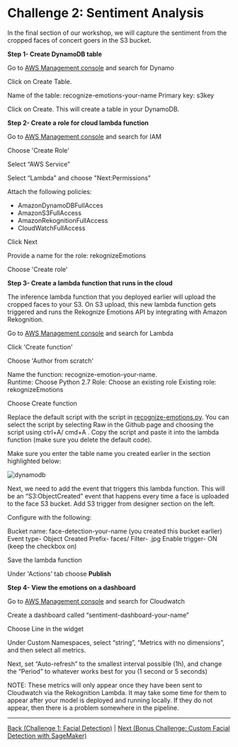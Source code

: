 
# Challenge 2: Sentiment Analysis

In the final section of our workshop, we will capture the sentiment from the cropped faces of concert goers in the S3 bucket.

**Step 1- Create DynamoDB table**

Go to [AWS Management console](https://console.aws.amazon.com/console/home?region=us-east-1) and search for Dynamo

Click on Create Table.

Name of the table: recognize-emotions-your-name
Primary key: s3key

Click on Create. This will create a table in your DynamoDB.

**Step 2- Create a role for cloud lambda function**

Go to [AWS Management console](https://console.aws.amazon.com/console/home?region=us-east-1) and search for IAM

Choose 'Create Role'

Select “AWS Service”

Select “Lambda” and choose "Next:Permissions"

Attach the following policies: 

* AmazonDynamoDBFullAcces
* AmazonS3FullAccess
* AmazonRekognitionFullAccess
* CloudWatchFullAccess

Click Next

Provide a name for the role: rekognizeEmotions

Choose 'Create role'


**Step 3- Create a lambda function that runs in the cloud**

The inference lambda function that you deployed earlier will upload the cropped faces to your S3. On S3 upload, this new lambda function gets triggered and runs the Rekognize Emotions API by integrating with Amazon Rekognition. 

Go to [AWS Management console](https://console.aws.amazon.com/console/home?region=us-east-1) and search for Lambda

Click 'Create function'

Choose 'Author from scratch'

Name the function: recognize-emotion-your-name.  
Runtime: Choose Python 2.7
Role: Choose an existing role
Existing role: rekognizeEmotions

Choose Create function

Replace the default script with the script in [recognize-emotions.py](rekognize-emotions.py). You can select the script by selecting Raw in the Github page and choosing the script using ctrl+A/ cmd+A . Copy the script and paste it into the lambda function (make sure you delete the default code).

Make sure you enter the table name you created earlier in the section highlighted below:

![dynamodb](https://user-images.githubusercontent.com/11222214/38838790-b8b72116-418c-11e8-9a77-9444fc03bba6.JPG)


Next, we need to add the event that triggers this lambda function. This will be an “S3:ObjectCreated” event that happens every time a face is uploaded to the face S3 bucket. Add S3 trigger from designer section on the left. 

Configure with the following:

Bucket name: face-detection-your-name (you created this bucket earlier)
Event type- Object Created
Prefix- faces/
Filter- .jpg
Enable trigger- ON (keep the checkbox on)

Save the lambda function

Under 'Actions' tab choose **Publish**

**Step 4- View the emotions on a dashboard**

Go to [AWS Management console](https://console.aws.amazon.com/console/home?region=us-east-1) and search for Cloudwatch

Create a dashboard called “sentiment-dashboard-your-name”

Choose Line in the widget

Under Custom Namespaces, select “string”, “Metrics with no dimensions”, and then select all metrics.

Next, set “Auto-refresh” to the smallest interval possible (1h), and change the “Period” to whatever works best for you (1 second or 5 seconds)

NOTE: These metrics will only appear once they have been sent to Cloudwatch via the Rekognition Lambda. It may take some time for them to appear after your model is deployed and running locally. If they do not appear, then there is a problem somewhere in the pipeline.

-----------------------------------
[Back (Challenge 1: Facial Detection)](../Challenge_1_Crop_Faces_With_DeepLens/README.md) | [Next (Bonus Challenge: Custom Facial Detection with SageMaker)](../Bonus_Challenge_Optional_Sagemaker/README.md)